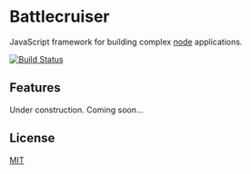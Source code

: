 # Battlecruiser

  JavaScript framework for building complex [node](http://nodejs.org) applications.
  
  [![Build Status](https://travis-ci.org/13rentgen/battlecruiser.svg?branch=dev)](https://travis-ci.org/13rentgen/battlecruiser)

## Features
Under construction. Coming soon...

## License

  [MIT](LICENSE)
